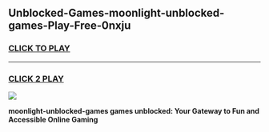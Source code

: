 
## Unblocked-Games-moonlight-unblocked-games-Play-Free-0nxju
<h3>
<a href="https://premium76.site?title=moonlight-unblocked-games&ref=10A">CLICK TO PLAY</a></h3>
<hr>

<h3>
<a href="https://premium76.site?title=moonlight-unblocked-games&ref=10A">CLICK 2 PLAY</a>
  
</h3>

<a href="https://premium76.site?title=moonlight-unblocked-games&ref=10A"><img src="https://clearcache.store/games.png"></a>


**moonlight-unblocked-games games unblocked: Your Gateway to Fun and Accessible Online Gaming**
